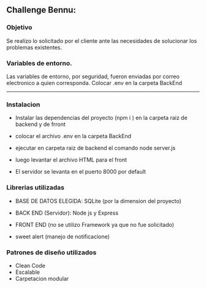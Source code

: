

## Challenge Bennu: 
 

### Objetivo
Se realizo lo solicitado por el cliente ante las necesidades de solucionar los problemas existentes.


### Variables de entorno.
Las variables de entorno, por seguridad, fueron enviadas por correo electronico a quien corresponda.
Colocar .env en la carpeta BackEnd



--- 

### Instalacion
- Instalar las dependencias del proyecto (npm i ) en la carpeta raiz de backend y de frront 
- colocar el archivo .env en la carpeta BackEnd
- ejecutar en carpeta raiz de backend el comando node server.js
- luego levantar el archivo HTML para el front

- El servidor se levanta  en el puerto 8000 por default

 

### Librerias utilizadas

- BASE DE DATOS ELEGIDA: SQLite (por la dimension del proyecto)

- BACK END (Servidor): Node js  y Express

- FRONT END (no se utilizo Framework ya que no fue solicitado)

- sweet alert (manejo de notificacione)


 
### Patrones de diseño utilizados

- Clean Code
- Escalable
- Carpetacion modular


